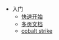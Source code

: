 * 入门
  * [快速开始](test/quickstart.md)
  * [多页文档](test/color.md)
  * [cobalt strike](cobalt-strike/dns.md)